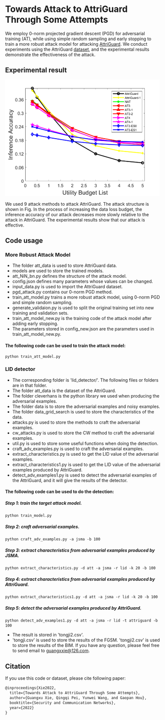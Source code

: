 # Towards Attack to AttriGuard Through Some Attempts
We employ 0-norm projected gradient descent (PGD) for adversarial training (AT), while using simple random sampling and early stopping to train a more robust attack model for attacking [AttriGuard](https://arxiv.org/abs/1805.04810). We conduct experiments using the AttriGuard [dataset](https://github.com/jjy1994/AttriGuard), and the experimental results demonstrate the effectiveness of the attack.
## Experimental result
<p>
  <img src="https://github.com/gxx1506215897/attack_AttriGuard/blob/master/experimental_results/att.png" alt='images' width="500"/>
</p>

We used 9 attack methods to attack AttriGuard. The attack structure is shown in Fig. In the process of increasing the data loss budget, the inference accuracy of our attack decreases more slowly relative to the attack in AttriGuard. The experimental results show that our attack is effective.

## Code usage
### More Robust Attack Model
* The folder att_data is used to store AttriGuard data.
* models are used to store the trained models.
* att_NiN_bn.py defines the structure of the attack model.
* config.json defines many parameters whose values can be changed.
* input_data.py is used to import the AttriGuard dataset.
* pgd_attack.py contains our 0-norm PGD method.
* train_att_model.py trains a more robust attack model, using 0-norm PGD and simple random sampling.
* generate_validaion.py is used to split the original training set into new training and validation sets.
* train_att_model_new.py is the training code of the attack model after adding early stopping.
* The parameters stored in config_new.json are the parameters used in train_att_model_new.py.
#### The following code can be used to train the attack model:
```
python train_att_model.py
```
### LID detector
* The corresponding folder is 'lid_detector/'. The following files or folders are in that folder.
* The folder att_data is the dataset of the AttriGuard.
* The folder cleverhans is the python library we used when producing the adversarial examples.
* The folder data is to store the adversarial examples and noisy examples.
* The folder data_grid_search is used to store the characteristics of the data.
* attacks.py is used to store the methods to craft the adversarial examples.
* cw_attacks.py is used to store the CW method to craft the adversarial examples.
* util.py is used to store some useful functions when doing the detection.
* craft_adv_examples.py is used to craft the adversarial examples.
* extract_characteristics.py is used to get the LID value of the adversarial examples.
* extract_characteristics1.py is used to get the LID value of the adversarial examples produced by AttriGuard.
* detect_adv_examples1.py is used to detect the adversarial examples of the AttriGuard, and it will give the results of the detector.
#### The following code can be used to do the detection:
##### Step 1: train the target attack model.
```
python train_model.py
```
##### Step 2: craft adversarial examples.
```
python craft_adv_examples.py -a jsma -b 100
```
##### Step 3: extract characteristics from adversarial examples produced by JSMA.
```
python extract_characteristics.py -d att -a jsma -r lid -k 20 -b 100
```
##### Step 4: extract characteristics from adversarial examples produced by AttriGuard.
```
python extract_characteristics1.py -d att -a jsma -r lid -k 20 -b 100
```
##### Step 5: detect the adversarial examples produced by AttriGuard.
```
python detect_adv_examples1.py -d att -a jsma -r lid -t attriguard -b 100
```
* The result is stored in 'tongji2.csv'. 
* 'tongji.csv' is used to store the results of the FGSM. 'tongji2.csv' is used to store the results of the BIM.
If you have any question, please feel free to send email to guangxxie@126.com.
## Citation
If you use this code or dataset, please cite following paper:
```
@inproceedings{Xie2022,
  title={Towards Attack to AttriGuard Through Some Attempts},
  author={Guangxu Xie, Qingqi Pei, Yunwei Wang, and Gaopan Hou},
  booktitle={Security and Communication Networks},
  year={2022}
}
```
